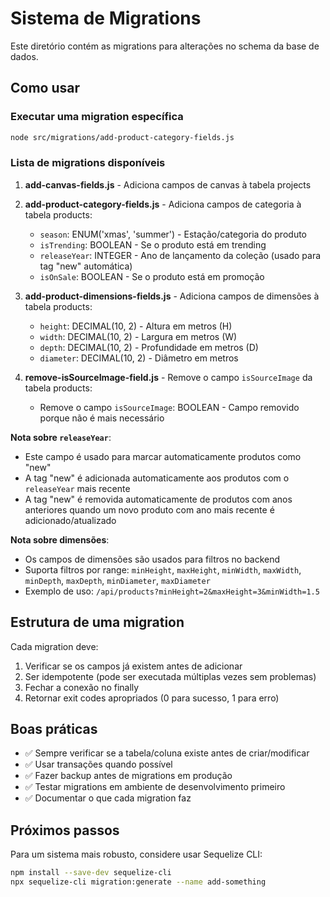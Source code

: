 # Sistema de Migrations

Este diretório contém as migrations para alterações no schema da base de dados.

## Como usar

### Executar uma migration específica

```bash
node src/migrations/add-product-category-fields.js
```

### Lista de migrations disponíveis

1. **add-canvas-fields.js** - Adiciona campos de canvas à tabela projects
2. **add-product-category-fields.js** - Adiciona campos de categoria à tabela products:
   - `season`: ENUM('xmas', 'summer') - Estação/categoria do produto
   - `isTrending`: BOOLEAN - Se o produto está em trending
   - `releaseYear`: INTEGER - Ano de lançamento da coleção (usado para tag "new" automática)
   - `isOnSale`: BOOLEAN - Se o produto está em promoção

3. **add-product-dimensions-fields.js** - Adiciona campos de dimensões à tabela products:
   - `height`: DECIMAL(10, 2) - Altura em metros (H)
   - `width`: DECIMAL(10, 2) - Largura em metros (W)
   - `depth`: DECIMAL(10, 2) - Profundidade em metros (D)
   - `diameter`: DECIMAL(10, 2) - Diâmetro em metros

4. **remove-isSourceImage-field.js** - Remove o campo `isSourceImage` da tabela products:
   - Remove o campo `isSourceImage`: BOOLEAN - Campo removido porque não é mais necessário

**Nota sobre `releaseYear`**: 
- Este campo é usado para marcar automaticamente produtos como "new"
- A tag "new" é adicionada automaticamente aos produtos com o `releaseYear` mais recente
- A tag "new" é removida automaticamente de produtos com anos anteriores quando um novo produto com ano mais recente é adicionado/atualizado

**Nota sobre dimensões**:
- Os campos de dimensões são usados para filtros no backend
- Suporta filtros por range: `minHeight`, `maxHeight`, `minWidth`, `maxWidth`, `minDepth`, `maxDepth`, `minDiameter`, `maxDiameter`
- Exemplo de uso: `/api/products?minHeight=2&maxHeight=3&minWidth=1.5`

## Estrutura de uma migration

Cada migration deve:
1. Verificar se os campos já existem antes de adicionar
2. Ser idempotente (pode ser executada múltiplas vezes sem problemas)
3. Fechar a conexão no finally
4. Retornar exit codes apropriados (0 para sucesso, 1 para erro)

## Boas práticas

- ✅ Sempre verificar se a tabela/coluna existe antes de criar/modificar
- ✅ Usar transações quando possível
- ✅ Fazer backup antes de migrations em produção
- ✅ Testar migrations em ambiente de desenvolvimento primeiro
- ✅ Documentar o que cada migration faz

## Próximos passos

Para um sistema mais robusto, considere usar Sequelize CLI:
```bash
npm install --save-dev sequelize-cli
npx sequelize-cli migration:generate --name add-something
```

